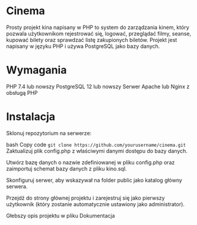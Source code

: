 # Cinema
Prosty projekt kina napisany w PHP to system do zarządzania kinem, który pozwala użytkownikom rejestrować się, logować, przeglądać filmy, seanse, kupować bilety oraz sprawdzać listę zakupionych biletów. Projekt jest napisany w języku PHP i używa PostgreSQL jako bazy danych.

# Wymagania
PHP 7.4 lub nowszy
PostgreSQL 12 lub nowszy
Serwer Apache lub Nginx z obsługą PHP

# Instalacja
Sklonuj repozytorium na serwerze:

bash
Copy code
`git clone https://github.com/yourusername/cinema.git`
Zaktualizuj plik config.php z właściwymi danymi dostępu do bazy danych.

Utwórz bazę danych o nazwie zdefiniowanej w pliku config.php oraz zaimportuj schemat bazy danych z pliku kino.sql.

Skonfiguruj serwer, aby wskazywał na folder public jako katalog główny serwera.

Przejdź do strony głównej projektu i zarejestruj się jako pierwszy użytkownik (który zostanie automatycznie ustawiony jako administrator).

Głebszy opis projektu w pliku Dokumentacja
